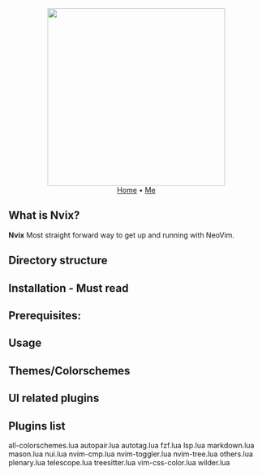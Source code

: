 <div align="center">
<a href="https://github.com/Rektagun/Nvix">
<img src="https://github.com/Rektagun/Nvix/assets/99794571/26e3e312-8d82-4c9d-bc71-856abf20bb9d" width="350px"/>
</a>
</div>

<div align="center">
<a href="https://github.com/Rektagun/Nvix">Home</a>
<span> • </span>
<a href="https://github.com/Rektagun">Me</a>
</div> 

## What is Nvix?

<b>Nvix</b> Most straight forward way to get up and running with NeoVim.

## Directory structure

## Installation - Must read

## Prerequisites:

## Usage

## Themes/Colorschemes

## UI related plugins

## Plugins list

all-colorschemes.lua
autopair.lua
autotag.lua
fzf.lua
lsp.lua
markdown.lua
mason.lua
nui.lua
nvim-cmp.lua
nvim-toggler.lua
nvim-tree.lua
others.lua
plenary.lua
telescope.lua
treesitter.lua
vim-css-color.lua
wilder.lua
